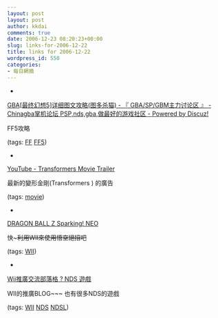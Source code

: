 ```yaml
---
layout: post
layout: post
author: kkdai
comments: true
date: 2006-12-23 08:20:23+00:00
slug: links-for-2006-12-22
title: links for 2006-12-22
wordpress_id: 550
categories:
- 每日網摘
---
```



	
  * 
		

[GBA[最终幻想5]详细图文攻略(图多杀猫) - 『 GBA/SP/GBM主力讨论区 』 - Chinagba掌机论坛 PSP,nds,gba,做最好的游戏社区 - Powered by Discuz!](http://www.cngba.com/thread-16179056-1-1.html)


		

FF5攻略


		

(tags: [FF](http://del.icio.us/kkdai/FF) [FF5](http://del.icio.us/kkdai/FF5))


	

	
  * 
		

[YouTube - Transformers Movie Trailer](http://www.youtube.com/watch?v=eduwcuq1Exg)


		

最新的變形金剛(Transformers ) 的廣告


		

(tags: [movie](http://del.icio.us/kkdai/movie))


	

	
  * 
		

[DRAGON BALL Z Sparking! NEO](http://dbzs-neo.jp/movie_04.html)


		

快~~~利用WII來使用悟空絕招吧~~


		

(tags: [WII](http://del.icio.us/kkdai/WII))


	

	
  * 
		

[Wii推廣交流部落格 ? NDS 遊戲](http://blog.wiiholic.com/archives/category/nds%E9%81%8A%E6%88%B2/)


		

WII的推廣BLOG~~~ 也有很多NDS的遊戲


		

(tags: [WII](http://del.icio.us/kkdai/WII) [NDS](http://del.icio.us/kkdai/NDS) [NDSL](http://del.icio.us/kkdai/NDSL))


	


